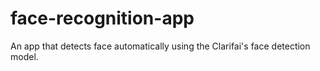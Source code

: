 # face-recognition-app
An app that detects face automatically using the Clarifai's face detection model.
